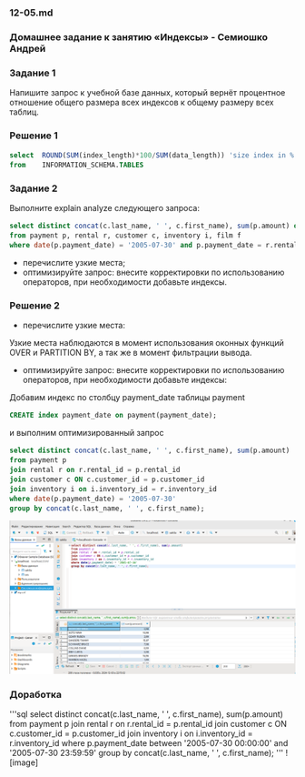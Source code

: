 ### 12-05.md
### Домашнее задание к занятию «Индексы» - Семиошко Андрей

### Задание 1

Напишите запрос к учебной базе данных, который вернёт процентное отношение общего размера всех индексов к общему размеру всех таблиц.

### Решение 1

```sql
select	ROUND(SUM(index_length)*100/SUM(data_length)) 'size index in %'
from	INFORMATION_SCHEMA.TABLES
```
### Задание 2

Выполните explain analyze следующего запроса:

```sql
select distinct concat(c.last_name, ' ', c.first_name), sum(p.amount) over (partition by c.customer_id, f.title)
from payment p, rental r, customer c, inventory i, film f
where date(p.payment_date) = '2005-07-30' and p.payment_date = r.rental_date and r.customer_id = c.customer_id and i.inventory_id = r.inventory_id
```
- перечислите узкие места;
- оптимизируйте запрос: внесите корректировки по использованию операторов, при необходимости добавьте индексы.

### Решение 2

- перечислите узкие места:

Узкие места наблюдаются в момент использования оконных функций OVER и PARTITION BY, а  так же в  момент фильтрации вывода.

- оптимизируйте запрос: внесите корректировки по использованию операторов, при необходимости добавьте индексы:

Добавим индекс по столбцу payment_date таблицы payment
```sql
CREATE index payment_date on payment(payment_date);
```
и выполним оптимизированный запрос

```sql
select distinct concat(c.last_name, ' ', c.first_name), sum(p.amount) 
from payment p
join rental r on r.rental_id = p.rental_id 
join customer c ON c.customer_id = p.customer_id 
join inventory i on i.inventory_id = r.inventory_id 
where date(p.payment_date) = '2005-07-30' 
group by concat(c.last_name, ' ', c.first_name); 
```
![image](https://github.com/semioshkoan/12-05.md/blob/main/%D0%92%D1%8B%D0%B4%D0%B5%D0%BB%D0%B5%D0%BD%D0%B8%D0%B5_097.png)

### Доработка

'''sql
select distinct concat(c.last_name, ' ', c.first_name), sum(p.amount) 
from payment p
join rental r on r.rental_id = p.rental_id 
join customer c ON c.customer_id = p.customer_id 
join inventory i on i.inventory_id = r.inventory_id 
where p.payment_date between '2005-07-30 00:00:00' and '2005-07-30 23:59:59'
group by concat(c.last_name, ' ', c.first_name); 
'''
![image]

